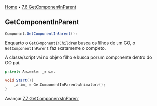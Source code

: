 [Home](../HomePT.md) • [7.6 GetComponentInParent](#)

## GetComponentInParent

```csharp
Component.GetComponentInParent();
```

Enquanto o `GetComponentInChildren` busca os filhos de um GO, o `GetComponentInParent` faz exatamente o completo.

A classe/script vai no objeto filho e busca por um componente dentro do GO pai.

```csharp
private Animator _anim;

void Start(){
    _anim_ = GetComponentInParent<Animator>();
}
```

Avançar [7.7 GetComponentsInParent](./7.7.getcompsparent.md)
